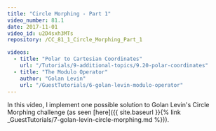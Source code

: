 ```yaml
---
title: "Circle Morphing - Part 1"
video_number: 81.1
date: 2017-11-01
video_id: u2D4sxh3MTs
repository: /CC_81_1_Circle_Morphing_Part_1

videos:
  - title: "Polar to Cartesian Coordinates"
    url: "/Tutorials/9-additional-topics/9.20-polar-coordinates"
  - title: "The Modulo Operator"
    author: "Golan Levin"
    url: "/GuestTutorials/6-golan-levin-modulo-operator"
---
```


In this video, I implement one possible solution to Golan Levin's Circle Morphing challenge (as seen [here]({{ site.baseurl }}{% link _GuestTutorials/7-golan-levin-circle-morphing.md %})).

